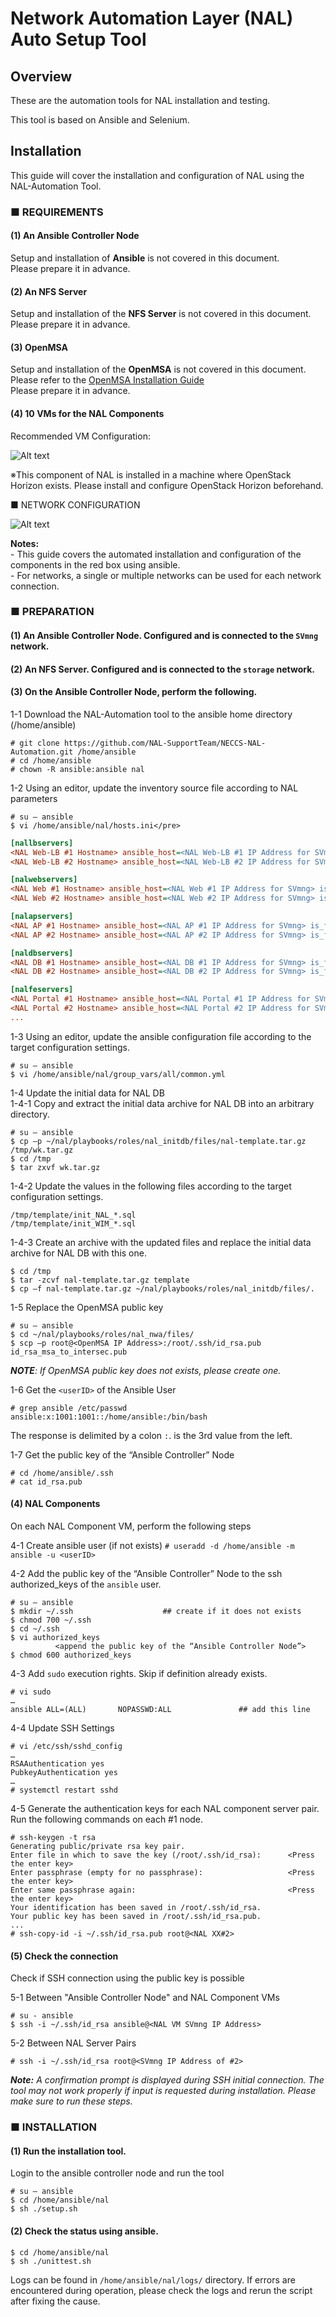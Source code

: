 # Network Automation Layer (NAL) Auto Setup Tool

## Overview
These are the automation tools for NAL installation and testing.

This tool is based on Ansible and Selenium.

## Installation
This guide will cover the installation and configuration of NAL using the NAL-Automation Tool.

### ■ REQUIREMENTS 
#### (1)  An Ansible Controller Node

Setup and installation of **Ansible** is not covered in this document.
</br>Please prepare it in advance.

#### (2) An NFS Server 

Setup and installation of the **NFS Server** is not covered in this document.
</br>Please prepare it in advance.

#### (3) OpenMSA 

Setup and installation of the **OpenMSA** is not covered in this document. Please refer to the [OpenMSA Installation Guide](https://www.openmsa.co/documentation/getting-started-with-the-openmsa-freeware/)
</br>Please prepare it in advance.

#### (4) 10 VMs for the NAL Components

Recommended VM Configuration:

![Alt text](images/required_vm_specs.png)

※This component of NAL is installed in a machine where OpenStack Horizon exists. Please install and configure OpenStack Horizon beforehand.
   
   
■ NETWORK CONFIGURATION

![Alt text](images/network_configuration.png)

**Notes:**
</br> - This guide covers the automated installation and configuration of the components in the red box using ansible.
</br> - For networks, a single or multiple networks can be used for each network connection.

### ■ PREPARATION
#### (1) An Ansible Controller Node. Configured and is connected to the `SVmng` network.
#### (2) An NFS Server. Configured and is connected to the `storage` network.
#### (3) On the Ansible Controller Node, perform the following.
1-1 Download the NAL-Automation tool to the ansible home directory (/home/ansible)
```
# git clone https://github.com/NAL-SupportTeam/NECCS-NAL-Automation.git /home/ansible
# cd /home/ansible
# chown -R ansible:ansible nal
```

1-2 Using an editor, update the inventory source file according to NAL parameters
```
# su – ansible
$ vi /home/ansible/nal/hosts.ini</pre>
```
```ini
[nallbservers]
<NAL Web-LB #1 Hostname> ansible_host=<NAL Web-LB #1 IP Address for SVmng> is_first_active_node=active  index=0
<NAL Web-LB #2 Hostname> ansible_host=<NAL Web-LB #2 IP Address for SVmng> is_first_active_node=standby index=1

[nalwebservers]
<NAL Web #1 Hostname> ansible_host=<NAL Web #1 IP Address for SVmng> is_first_active_node=active  index=0
<NAL Web #2 Hostname> ansible_host=<NAL Web #2 IP Address for SVmng> is_first_active_node=active  index=1

[nalapservers]
<NAL AP #1 Hostname> ansible_host=<NAL AP #1 IP Address for SVmng> is_first_active_node=active  index=0
<NAL AP #2 Hostname> ansible_host=<NAL AP #2 IP Address for SVmng> is_first_active_node=standby index=1

[naldbservers]
<NAL DB #1 Hostname> ansible_host=<NAL DB #1 IP Address for SVmng> is_first_active_node=active  index=0
<NAL DB #2 Hostname> ansible_host=<NAL DB #2 IP Address for SVmng> is_first_active_node=standby index=1

[nalfeservers]
<NAL Portal #1 Hostname> ansible_host=<NAL Portal #1 IP Address for SVmng>  is_first_active_node=active  index=0
<NAL Portal #2 Hostname> ansible_host=<NAL Portal #2 IP Address for SVmng>  is_first_active_node=active  index=1
...
  ```

1-3 Using an editor, update the ansible configuration file according to the target configuration settings.
```
# su – ansible
$ vi /home/ansible/nal/group_vars/all/common.yml
```

1-4 Update the initial data for NAL DB
</br>1-4-1 Copy and extract the initial data archive for NAL DB into an arbitrary directory.
```
# su – ansible
$ cp –p ~/nal/playbooks/roles/nal_initdb/files/nal-template.tar.gz /tmp/wk.tar.gz
$ cd /tmp
$ tar zxvf wk.tar.gz
```
1-4-2 Update the values in the following files according to the target configuration settings.
```
/tmp/template/init_NAL_*.sql
/tmp/template/init_WIM_*.sql
```
1-4-3 Create an archive with the updated files and replace the initial data archive for NAL DB with this one.
```
$ cd /tmp
$ tar -zcvf nal-template.tar.gz template
$ cp –f nal-template.tar.gz ~/nal/playbooks/roles/nal_initdb/files/.
```

1-5 Replace the OpenMSA public key 
```
# su – ansible
$ cd ~/nal/playbooks/roles/nal_nwa/files/
$ scp –p root@<OpenMSA IP Address>:/root/.ssh/id_rsa.pub id_rsa_msa_to_intersec.pub
```
   _**NOTE**: If OpenMSA public key does not exists, please create one._
   
1-6 Get the `<userID>` of the Ansible User
```
# grep ansible /etc/passwd
ansible:x:1001:1001::/home/ansible:/bin/bash
```
The response is delimited by a colon `:`. <userID> is the 3rd value from the left.

1-7 Get the public key of the “Ansible Controller” Node
```
# cd /home/ansible/.ssh
# cat id_rsa.pub
```

#### (4) NAL Components
On each NAL Component VM, perform the following steps

4-1 Create ansible user (if not exists)
`# useradd -d /home/ansible -m ansible -u <userID>`

4-2 Add the public key of the “Ansible Controller” Node to the ssh authorized_keys of the `ansible` user.
```
# su – ansible
$ mkdir ~/.ssh                    ## create if it does not exists
$ chmod 700 ~/.ssh
$ cd ~/.ssh
$ vi authorized_keys
          <append the public key of the “Ansible Controller Node”>
$ chmod 600 authorized_keys
```

4-3 Add `sudo` execution rights. Skip if definition already exists.
```
# vi sudo
…
ansible ALL=(ALL)       NOPASSWD:ALL               ## add this line
```

4-4 Update SSH Settings
```
# vi /etc/ssh/sshd_config
…
RSAAuthentication yes
PubkeyAuthentication yes
…
# systemctl restart sshd
```

4-5 Generate the authentication keys for each NAL component server pair. <br/>
Run the following commands on each #1 node.
```
# ssh-keygen -t rsa
Generating public/private rsa key pair.
Enter file in which to save the key (/root/.ssh/id_rsa):      <Press the enter key>
Enter passphrase (empty for no passphrase):                   <Press the enter key>
Enter same passphrase again:                                  <Press the enter key>
Your identification has been saved in /root/.ssh/id_rsa.
Your public key has been saved in /root/.ssh/id_rsa.pub.
...
# ssh-copy-id -i ~/.ssh/id_rsa.pub root@<NAL XX#2>
```

#### (5) Check the connection
Check if SSH connection using the public key is possible

5-1 Between "Ansible Controller Node" and NAL Component VMs
```
# su - ansible
$ ssh -i ~/.ssh/id_rsa ansible@<NAL VM SVmng IP Address>
```
5-2 Between NAL Server Pairs

`# ssh -i ~/.ssh/id_rsa root@<SVmng IP Address of #2>`

_**Note:** A confirmation prompt is displayed during SSH initial connection. The tool may not work properly if input is requested during installation. Please make sure to run these steps._


### ■ INSTALLATION
#### (1)	Run the installation tool. 
Login to the ansible controller node and run the tool
```
# su – ansible
$ cd /home/ansible/nal
$ sh ./setup.sh 
```
#### (2)	Check the status using ansible.
```
$ cd /home/ansible/nal
$ sh ./unittest.sh
```

Logs can be found in `/home/ansible/nal/logs/` directory.
If errors are encountered during operation, please check the logs and rerun the script after fixing the cause.
